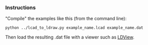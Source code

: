 ### Instructions ###
"Compile" the examples like this (from the command line):
```
python ../lcad_to_ldraw.py example_name.lcad example_name.dat
```
Then load the resulting .dat file with a viewer such as [LDView](http://ldview.sourceforge.net/).
